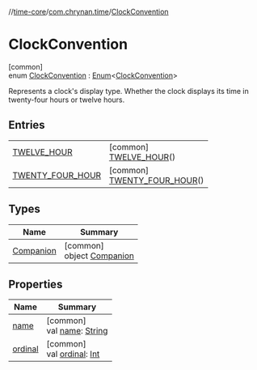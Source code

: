 //[time-core](../../../index.md)/[com.chrynan.time](../index.md)/[ClockConvention](index.md)

# ClockConvention

[common]\
enum [ClockConvention](index.md) : [Enum](https://kotlinlang.org/api/latest/jvm/stdlib/kotlin/-enum/index.html)&lt;[ClockConvention](index.md)&gt; 

Represents a clock's display type. Whether the clock displays its time in twenty-four hours or twelve hours.

## Entries

| | |
|---|---|
| [TWELVE_HOUR](-t-w-e-l-v-e_-h-o-u-r/index.md) | [common]<br>[TWELVE_HOUR](-t-w-e-l-v-e_-h-o-u-r/index.md)() |
| [TWENTY_FOUR_HOUR](-t-w-e-n-t-y_-f-o-u-r_-h-o-u-r/index.md) | [common]<br>[TWENTY_FOUR_HOUR](-t-w-e-n-t-y_-f-o-u-r_-h-o-u-r/index.md)() |

## Types

| Name | Summary |
|---|---|
| [Companion](-companion/index.md) | [common]<br>object [Companion](-companion/index.md) |

## Properties

| Name | Summary |
|---|---|
| [name](../-meridiem-period/-a-m/index.md#-372974862%2FProperties%2F-2124218425) | [common]<br>val [name](../-meridiem-period/-a-m/index.md#-372974862%2FProperties%2F-2124218425): [String](https://kotlinlang.org/api/latest/jvm/stdlib/kotlin/-string/index.html) |
| [ordinal](../-meridiem-period/-a-m/index.md#-739389684%2FProperties%2F-2124218425) | [common]<br>val [ordinal](../-meridiem-period/-a-m/index.md#-739389684%2FProperties%2F-2124218425): [Int](https://kotlinlang.org/api/latest/jvm/stdlib/kotlin/-int/index.html) |

